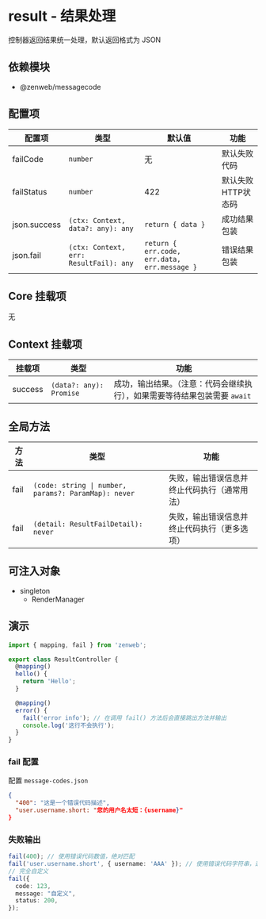 # result - 结果处理

控制器返回结果统一处理，默认返回格式为 JSON

## 依赖模块

- @zenweb/messagecode

## 配置项

| 配置项 | 类型 | 默认值 | 功能 |
| ----- | --- | ----- | ---- |
| failCode | `number` | 无 | 默认失败代码
| failStatus | `number` | 422 | 默认失败HTTP状态码
| json.success | `(ctx: Context, data?: any): any` | `return { data }` | 成功结果包装
| json.fail | `(ctx: Context, err: ResultFail): any` | `return { err.code, err.data, err.message }` | 错误结果包装

## Core 挂载项

无

## Context 挂载项

| 挂载项 | 类型 | 功能 |
| ----- | --- | ---- |
| success | `(data?: any): Promise` | 成功，输出结果。（注意：代码会继续执行），如果需要等待结果包装需要 `await`

## 全局方法

| 方法 | 类型 | 功能 |
| ----- | --- | ---- |
| fail | `(code: string \| number, params?: ParamMap): never` | 失败，输出错误信息并终止代码执行（通常用法）
| fail | `(detail: ResultFailDetail): never` | 失败，输出错误信息并终止代码执行（更多选项）

## 可注入对象 

- singleton
  - RenderManager

## 演示
```ts
import { mapping, fail } from 'zenweb';

export class ResultController {
  @mapping()
  hello() {
    return 'Hello';
  }

  @mapping()
  error() {
    fail('error info'); // 在调用 fail() 方法后会直接跳出方法并输出
    console.log('这行不会执行');
  }
}
```

### fail 配置

配置 `message-codes.json`

```json
{
  "400": "这是一个错误代码描述",
  "user.username.short: "您的用户名太短：{username}"
}
```

### 失败输出
```ts
fail(400); // 使用错误代码数值，绝对匹配
fail('user.username.short', { username: 'AAA' }); // 使用错误代码字符串，递归匹配
// 完全自定义
fail({
  code: 123,
  message: "自定义",
  status: 200,
});
```
